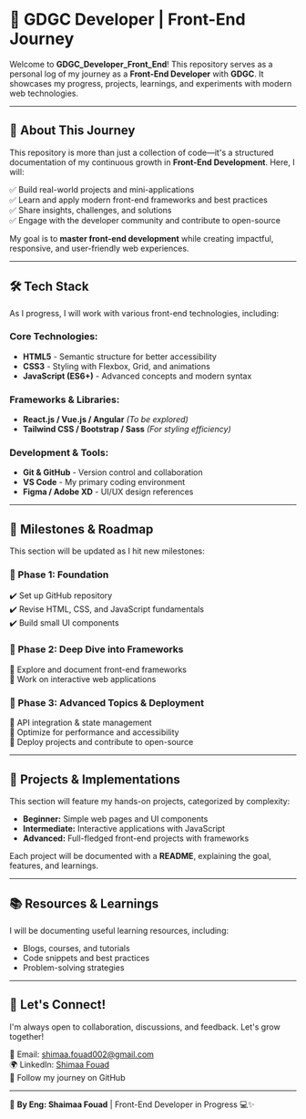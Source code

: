 # 🚀 GDGC Developer | Front-End Journey  

Welcome to **GDGC_Developer_Front_End**! This repository serves as a personal log of my journey as a **Front-End Developer** with **GDGC**. It showcases my progress, projects, learnings, and experiments with modern web technologies.  

---

## 🌟 About This Journey  
This repository is more than just a collection of code—it's a structured documentation of my continuous growth in **Front-End Development**. Here, I will:  

✅ Build real-world projects and mini-applications  
✅ Learn and apply modern front-end frameworks and best practices  
✅ Share insights, challenges, and solutions  
✅ Engage with the developer community and contribute to open-source  

My goal is to **master front-end development** while creating impactful, responsive, and user-friendly web experiences.  

---

## 🛠 Tech Stack  
As I progress, I will work with various front-end technologies, including:  

### Core Technologies:  
- **HTML5** - Semantic structure for better accessibility  
- **CSS3** - Styling with Flexbox, Grid, and animations  
- **JavaScript (ES6+)** - Advanced concepts and modern syntax  

### Frameworks & Libraries:  
- **React.js / Vue.js / Angular** *(To be explored)*  
- **Tailwind CSS / Bootstrap / Sass** *(For styling efficiency)*  

### Development & Tools:  
- **Git & GitHub** - Version control and collaboration  
- **VS Code** - My primary coding environment  
- **Figma / Adobe XD** - UI/UX design references  

---

## 📌 Milestones & Roadmap  
This section will be updated as I hit new milestones:  

### 📍 Phase 1: Foundation  
✔️ Set up GitHub repository  
✔️ Revise HTML, CSS, and JavaScript fundamentals  
✔️ Build small UI components  

### 📍 Phase 2: Deep Dive into Frameworks  
🔄 Explore and document front-end frameworks  
🔄 Work on interactive web applications  

### 📍 Phase 3: Advanced Topics & Deployment  
🔄 API integration & state management  
🔄 Optimize for performance and accessibility  
🔄 Deploy projects and contribute to open-source  

---

## 🚀 Projects & Implementations  
This section will feature my hands-on projects, categorized by complexity:  

- **Beginner:** Simple web pages and UI components  
- **Intermediate:** Interactive applications with JavaScript  
- **Advanced:** Full-fledged front-end projects with frameworks  

Each project will be documented with a **README**, explaining the goal, features, and learnings.  

---

## 📚 Resources & Learnings  
I will be documenting useful learning resources, including:  
- Blogs, courses, and tutorials  
- Code snippets and best practices  
- Problem-solving strategies  

---

## 🤝 Let's Connect!  
I'm always open to collaboration, discussions, and feedback. Let's grow together!  

📧 Email: [shimaa.fouad002@gmail.com](mailto:shimaa.fouad002@gmail.com)  
🌍 LinkedIn: [Shimaa Fouad](https://www.linkedin.com/in/shimaafouad/)  
💬 Follow my journey on GitHub  

---  

🚀 **By Eng: Shaimaa Fouad** | Front-End Developer in Progress 💻✨  
